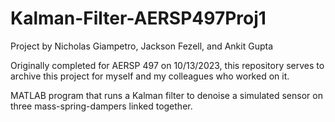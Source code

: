 # Kalman-Filter-AERSP497Proj1

Project by Nicholas Giampetro, Jackson Fezell, and Ankit Gupta

Originally completed for AERSP 497 on 10/13/2023, this repository serves to archive this project for myself and my colleagues who worked on it.

MATLAB program that runs a Kalman filter to denoise a simulated sensor on three mass-spring-dampers linked together.

